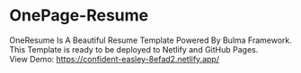 # OnePage-Resume
OneResume Is A Beautiful Resume Template Powered By Bulma Framework.
<br>
This Template is ready to be deployed to Netlify and GitHub Pages.
<br>
View Demo: https://confident-easley-8efad2.netlify.app/

